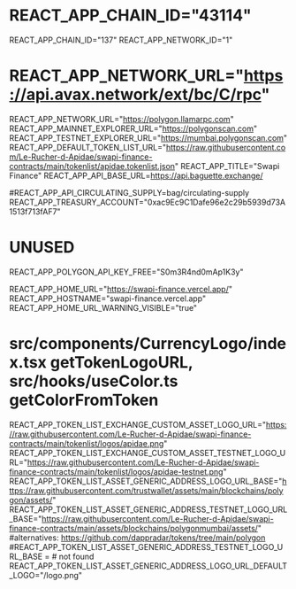 # REACT_APP_CHAIN_ID="43114"
REACT_APP_CHAIN_ID="137"
REACT_APP_NETWORK_ID="1"
# REACT_APP_NETWORK_URL="https://api.avax.network/ext/bc/C/rpc"
REACT_APP_NETWORK_URL="https://polygon.llamarpc.com"
REACT_APP_MAINNET_EXPLORER_URL="https://polygonscan.com"
REACT_APP_TESTNET_EXPLORER_URL="https://mumbai.polygonscan.com"
REACT_APP_DEFAULT_TOKEN_LIST_URL="https://raw.githubusercontent.com/Le-Rucher-d-Apidae/swapi-finance-contracts/main/tokenlist/apidae.tokenlist.json"
REACT_APP_TITLE="Swapi Finance"
REACT_APP_API_BASE_URL=https://api.baguette.exchange/

#REACT_APP_API_CIRCULATING_SUPPLY=bag/circulating-supply
REACT_APP_TREASURY_ACCOUNT="0xac9Ec9C1Dafe96e2c29b5939d73A1513f713fAF7"
# UNUSED
REACT_APP_POLYGON_API_KEY_FREE="S0m3R4nd0mAp1K3y"

REACT_APP_HOME_URL="https://swapi-finance.vercel.app/"
REACT_APP_HOSTNAME="swapi-finance.vercel.app"
REACT_APP_HOME_URL_WARNING_VISIBLE="true"

# src/components/CurrencyLogo/index.tsx getTokenLogoURL, src/hooks/useColor.ts getColorFromToken
REACT_APP_TOKEN_LIST_EXCHANGE_CUSTOM_ASSET_LOGO_URL="https://raw.githubusercontent.com/Le-Rucher-d-Apidae/swapi-finance-contracts/main/tokenlist/logos/apidae.png"
REACT_APP_TOKEN_LIST_EXCHANGE_CUSTOM_ASSET_TESTNET_LOGO_URL="https://raw.githubusercontent.com/Le-Rucher-d-Apidae/swapi-finance-contracts/main/tokenlist/logos/apidae-testnet.png"
REACT_APP_TOKEN_LIST_ASSET_GENERIC_ADDRESS_LOGO_URL_BASE="https://raw.githubusercontent.com/trustwallet/assets/main/blockchains/polygon/assets/"
REACT_APP_TOKEN_LIST_ASSET_GENERIC_ADDRESS_TESTNET_LOGO_URL_BASE="https://raw.githubusercontent.com/Le-Rucher-d-Apidae/swapi-finance-contracts/main/assets/blockchains/polygonmumbai/assets/"
#alternatives: https://github.com/dappradar/tokens/tree/main/polygon
#REACT_APP_TOKEN_LIST_ASSET_GENERIC_ADDRESS_TESTNET_LOGO_URL_BASE = # not found
REACT_APP_TOKEN_LIST_ASSET_GENERIC_ADDRESS_LOGO_URL_DEFAULT_LOGO="/logo.png"